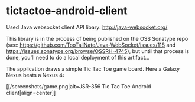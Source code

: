 tictactoe-android-client
========================

Used Java websocket client API libary: http://java-websocket.org/

This library is in the process of being published on the OSS Sonatype repo (see: https://github.com/TooTallNate/Java-WebSocket/issues/118 and https://issues.sonatype.org/browse/OSSRH-4745), but until that process is done, you'll need to do a local deployment of this artifact...


The application draws a simple Tic Tac Toe game board. Here a Galaxy Nexus beats a Nexus 4:



[[/screenshots/game.png|alt=JSR-356 Tic Tac Toe Android client|align=center]]
